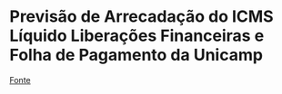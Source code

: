 # Previsão de Arrecadação do ICMS Líquido Liberações Financeiras e Folha de Pagamento da Unicamp
[Fonte](http://www.aeplan.unicamp.br/liberacao_financeira/liberacao_finaceira.php)
